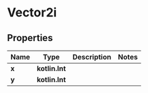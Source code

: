 
# Vector2i

## Properties
Name | Type | Description | Notes
------------ | ------------- | ------------- | -------------
**x** | **kotlin.Int** |  | 
**y** | **kotlin.Int** |  | 



